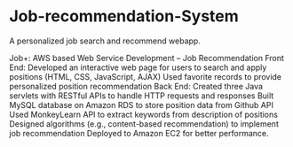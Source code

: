 # Job-recommendation-System
A personalized job search and recommend webapp. 

Job+: AWS based Web Service Development – Job Recommendation 
Front End:
Developed an interactive web page for users to search and apply positions (HTML, CSS, JavaScript, AJAX)
Used favorite records to provide personalized position recommendation
Back End:
Created three Java servlets with RESTful APIs to handle HTTP requests and responses
Built MySQL database on Amazon RDS to store position data from Github API
Used MonkeyLearn API to extract keywords from description of positions
Designed algorithms (e.g., content-based recommendation) to implement job recommendation
Deployed to Amazon EC2 for better performance.
